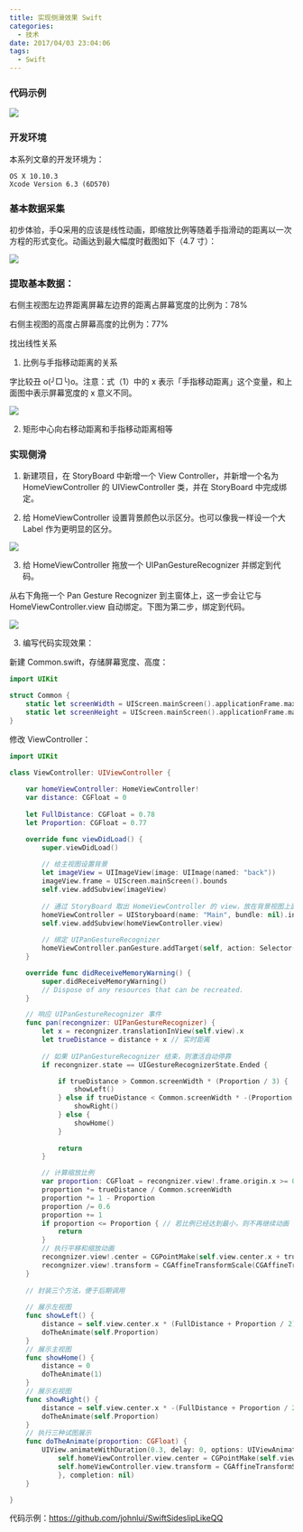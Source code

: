 ```yaml
---
title: 实现侧滑效果 Swift
categories:
  - 技术
date: 2017/04/03 23:04:06
tags:
  - Swift
---
```


### 代码示例

![](http://pics.naaln.com/blog/2019-01-14-032117.gif-basicBlog)

### 开发环境

本系列文章的开发环境为：

```
OS X 10.10.3
Xcode Version 6.3 (6D570)
```

### 基本数据采集

初步体验，手Q采用的应该是线性动画，即缩放比例等随着手指滑动的距离以一次方程的形式变化。动画达到最大幅度时截图如下（4.7 寸）：

![](http://pics.naaln.com/blog/2019-01-14-032118.jpg-basicBlog)

### 提取基本数据：

右侧主视图左边界距离屏幕左边界的距离占屏幕宽度的比例为：78%

右侧主视图的高度占屏幕高度的比例为：77%

找出线性关系

1. 比例与手指移动距离的关系

字比较丑 o(╯□╰)o。注意：式（1）中的 x 表示「手指移动距离」这个变量，和上面图中表示屏幕宽度的 x 意义不同。

![](http://pics.naaln.com/blog/2019-01-14-032119.jpg-basicBlog)

2. 矩形中心向右移动距离和手指移动距离相等

### 实现侧滑

1. 新建项目，在 StoryBoard 中新增一个 View Controller，并新增一个名为 HomeViewController 的 UIViewController 类，并在 StoryBoard 中完成绑定。

2. 给 HomeViewController 设置背景颜色以示区分。也可以像我一样设一个大 Label 作为更明显的区分。

![](http://pics.naaln.com/blog/2019-01-14-32120.jpg-basicBlog)

3. 给 HomeViewController 拖放一个 UIPanGestureRecognizer 并绑定到代码。

从右下角拖一个 Pan Gesture Recognizer 到主窗体上，这一步会让它与 HomeViewController.view 自动绑定。下图为第二步，绑定到代码。

![](http://pics.naaln.com/blog/2019-01-14-032121.jpg-basicBlog)

3. 编写代码实现效果：

新建 Common.swift，存储屏幕宽度、高度：

```swift
import UIKit

struct Common {
    static let screenWidth = UIScreen.mainScreen().applicationFrame.maxX
    static let screenHeight = UIScreen.mainScreen().applicationFrame.maxY
}
```

修改 ViewController：

```swift
import UIKit

class ViewController: UIViewController {
   
    var homeViewController: HomeViewController!
    var distance: CGFloat = 0
   
    let FullDistance: CGFloat = 0.78
    let Proportion: CGFloat = 0.77

    override func viewDidLoad() {
        super.viewDidLoad()
       
        // 给主视图设置背景
        let imageView = UIImageView(image: UIImage(named: "back"))
        imageView.frame = UIScreen.mainScreen().bounds
        self.view.addSubview(imageView)
       
        // 通过 StoryBoard 取出 HomeViewController 的 view，放在背景视图上面
        homeViewController = UIStoryboard(name: "Main", bundle: nil).instantiateViewControllerWithIdentifier("HomeViewController") as! HomeViewController
        self.view.addSubview(homeViewController.view)
       
        // 绑定 UIPanGestureRecognizer
        homeViewController.panGesture.addTarget(self, action: Selector("pan:"))
    }

    override func didReceiveMemoryWarning() {
        super.didReceiveMemoryWarning()
        // Dispose of any resources that can be recreated.
    }

    // 响应 UIPanGestureRecognizer 事件
    func pan(recongnizer: UIPanGestureRecognizer) {
        let x = recongnizer.translationInView(self.view).x
        let trueDistance = distance + x // 实时距离
       
        // 如果 UIPanGestureRecognizer 结束，则激活自动停靠
        if recongnizer.state == UIGestureRecognizerState.Ended {

            if trueDistance > Common.screenWidth * (Proportion / 3) {
                showLeft()
            } else if trueDistance < Common.screenWidth * -(Proportion / 3) {
                showRight()
            } else {
                showHome()
            }
           
            return
        }

        // 计算缩放比例
        var proportion: CGFloat = recongnizer.view!.frame.origin.x >= 0 ? -1 : 1
        proportion *= trueDistance / Common.screenWidth
        proportion *= 1 - Proportion
        proportion /= 0.6
        proportion += 1
        if proportion <= Proportion { // 若比例已经达到最小，则不再继续动画
            return
        }
        // 执行平移和缩放动画
        recongnizer.view!.center = CGPointMake(self.view.center.x + trueDistance, self.view.center.y)
        recongnizer.view!.transform = CGAffineTransformScale(CGAffineTransformIdentity, proportion, proportion)
    }
   
    // 封装三个方法，便于后期调用
   
    // 展示左视图
    func showLeft() {
        distance = self.view.center.x * (FullDistance + Proportion / 2)
        doTheAnimate(self.Proportion)
    }
    // 展示主视图
    func showHome() {
        distance = 0
        doTheAnimate(1)
    }
    // 展示右视图
    func showRight() {
        distance = self.view.center.x * -(FullDistance + Proportion / 2)
        doTheAnimate(self.Proportion)
    }
    // 执行三种试图展示
    func doTheAnimate(proportion: CGFloat) {
        UIView.animateWithDuration(0.3, delay: 0, options: UIViewAnimationOptions.CurveEaseInOut, animations: { () -> Void in
            self.homeViewController.view.center = CGPointMake(self.view.center.x + self.distance, self.view.center.y)
            self.homeViewController.view.transform = CGAffineTransformScale(CGAffineTransformIdentity, proportion, proportion)
            }, completion: nil)
    }

}
```

代码示例：https://github.com/johnlui/SwiftSideslipLikeQQ